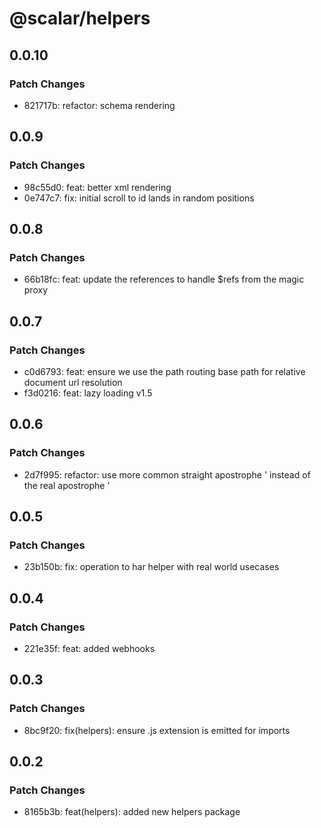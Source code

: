 # @scalar/helpers

## 0.0.10

### Patch Changes

- 821717b: refactor: schema rendering

## 0.0.9

### Patch Changes

- 98c55d0: feat: better xml rendering
- 0e747c7: fix: initial scroll to id lands in random positions

## 0.0.8

### Patch Changes

- 66b18fc: feat: update the references to handle $refs from the magic proxy

## 0.0.7

### Patch Changes

- c0d6793: feat: ensure we use the path routing base path for relative document url resolution
- f3d0216: feat: lazy loading v1.5

## 0.0.6

### Patch Changes

- 2d7f995: refactor: use more common straight apostrophe ' instead of the real apostrophe ’

## 0.0.5

### Patch Changes

- 23b150b: fix: operation to har helper with real world usecases

## 0.0.4

### Patch Changes

- 221e35f: feat: added webhooks

## 0.0.3

### Patch Changes

- 8bc9f20: fix(helpers): ensure .js extension is emitted for imports

## 0.0.2

### Patch Changes

- 8165b3b: feat(helpers): added new helpers package
